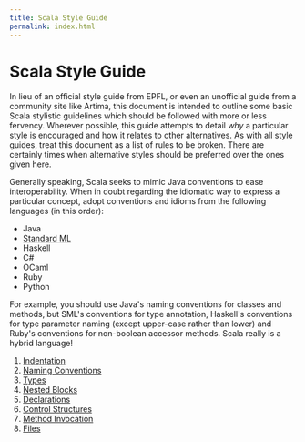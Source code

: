 ```yaml
---
title: Scala Style Guide
permalink: index.html
---
```


# Scala Style Guide

In lieu of an official style guide from EPFL, or even an unofficial guide from
a community site like Artima, this document is intended to outline some basic
Scala stylistic guidelines which should be followed with more or less fervency.
Wherever possible, this guide attempts to detail *why* a particular style is
encouraged and how it relates to other alternatives. As with all style guides,
treat this document as a list of rules to be broken. There are certainly times
when alternative styles should be preferred over the ones given here.

Generally speaking, Scala seeks to mimic Java conventions to ease interoperability.
When in doubt regarding the idiomatic way to express a particular concept, adopt
conventions and idioms from the following languages (in this order):

* Java
* [Standard ML][]
* Haskell
* C#
* OCaml
* Ruby
* Python

For example, you should use Java's naming conventions for classes and methods,
but SML's conventions for type annotation, Haskell's conventions for type
parameter naming (except upper-case rather than lower) and Ruby's conventions for
non-boolean accessor methods.  Scala really is a hybrid language!

 1. [Indentation](chapters/Indentation.html)
 1. [Naming Conventions](chapters/Naming_Conventions.html)
 1. [Types](chapters/Types.html)
 1. [Nested Blocks](chapters/Nested_Blocks.html)
 1. [Declarations](chapters/Declarations.html)
 1. [Control Structures](chapters/Control_Structures.html)
 1. [Method Invocation](chapters/Method_Invocation.html)
 1. [Files](chapters/Files.html)

[Standard ML]: http://en.wikipedia.org/wiki/Standard_ML "Standard ML"

